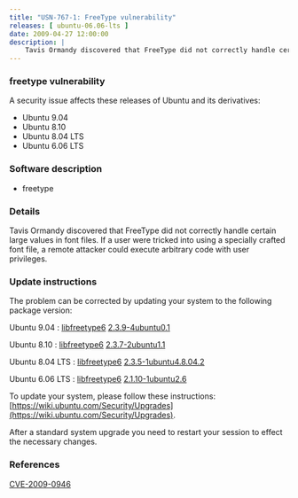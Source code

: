 ```yaml
---
title: "USN-767-1: FreeType vulnerability"
releases: [ ubuntu-06.06-lts ]
date: 2009-04-27 12:00:00
description: |
    Tavis Ormandy discovered that FreeType did not correctly handle certain large values in font files. If a user were tricked into using a specially crafted font file, a remote attacker could execute arbitrary code with user privileges.  
--- 
```

 
### freetype vulnerability

A security issue affects these releases of Ubuntu and its derivatives:

* Ubuntu 9.04
* Ubuntu 8.10
* Ubuntu 8.04 LTS
* Ubuntu 6.06 LTS

### Software description

* freetype 

### Details

Tavis Ormandy discovered that FreeType did not correctly handle certain large values in font files. If a user were tricked into using a specially crafted font file, a remote attacker could execute arbitrary code with user privileges. 

### Update instructions

The problem can be corrected by updating your system to the following package version:

Ubuntu 9.04
 : [libfreetype6](https://launchpad.net/ubuntu/+source/freetype) <span> [2.3.9-4ubuntu0.1](https://launchpad.net/ubuntu/+source/freetype/2.3.9-4ubuntu0.1) </span> 

Ubuntu 8.10
 : [libfreetype6](https://launchpad.net/ubuntu/+source/freetype) <span> [2.3.7-2ubuntu1.1](https://launchpad.net/ubuntu/+source/freetype/2.3.7-2ubuntu1.1) </span> 

Ubuntu 8.04 LTS
 : [libfreetype6](https://launchpad.net/ubuntu/+source/freetype) <span> [2.3.5-1ubuntu4.8.04.2](https://launchpad.net/ubuntu/+source/freetype/2.3.5-1ubuntu4.8.04.2) </span> 

Ubuntu 6.06 LTS
 : [libfreetype6](https://launchpad.net/ubuntu/+source/freetype) <span> [2.1.10-1ubuntu2.6](https://launchpad.net/ubuntu/+source/freetype/2.1.10-1ubuntu2.6) </span> 

To update your system, please follow these instructions: [https://wiki.ubuntu.com/Security/Upgrades](https://wiki.ubuntu.com/Security/Upgrades).

After a standard system upgrade you need to restart your session to effect the necessary changes. 

### References

 [CVE-2009-0946](http://people.ubuntu.com/~ubuntu-security/cve/CVE-2009-0946)
 
